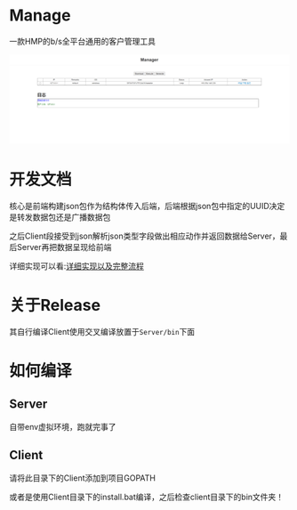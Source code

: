 # Manage
一款HMP的b/s全平台通用的客户管理工具

![不要吐槽前端](doc/img/index.png)

# 开发文档
核心是前端构建json包作为结构体传入后端，后端根据json包中指定的UUID决定是转发数据包还是广播数据包

之后Client段接受到json解析json类型字段做出相应动作并返回数据给Server，最后Server再把数据呈现给前端

详细实现可以看:[详细实现以及完整流程](doc/archive.md)

# 关于Release

其自行编译Client使用交叉编译放置于`Server/bin`下面

# 如何编译
## Server
自带env虚拟环境，跑就完事了
## Client
请将此目录下的Client添加到项目GOPATH

或者是使用Client目录下的install.bat编译，之后检查client目录下的bin文件夹！




